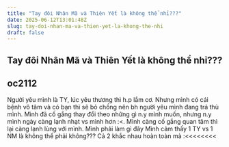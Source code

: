 ```yaml
---
title: "Tay đôi Nhân Mã và Thiên Yết là không thể nhỉ???"
date: 2025-06-12T13:01:48Z
slug: tay-doi-nhan-ma-va-thien-yet-la-khong-the-nhi
draft: false
---
```


## Tay đôi Nhân Mã và Thiên Yết là không thể nhỉ???

## oc2112

Người yêu mình là TY, lúc yêu thương thì h.p lắm cơ. Nhưng mình có cái bệnh vô tâm và có bạn thì sẽ bỏ chồng nên bh người yêu mình đang trả thù mình. Mình đã cố gắng thay đổi theo những gì n.y mình muốn, nhưng n.y mình ngày càng lạnh nhạt vs mình hơn :<. Mình càng cố gắng quan tâm thì lại càng lạnh lùng với mình. Mình phải làm gì đây 
Mình cảm thấy 1 TY vs 1 NM là không thể phải không??? Cả 2 khắc nhau hoàn toàn mà :<<<<<<<<